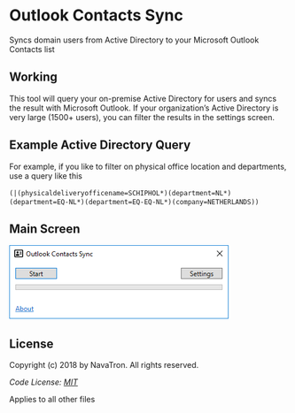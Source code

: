 # Outlook Contacts Sync

Syncs domain users from Active Directory to your Microsoft Outlook Contacts list

## Working

This tool will query your on-premise Active Directory for users and syncs the result with Microsoft Outlook. If your organization’s Active Directory is very large (1500+ users), you can filter the results in the settings screen.

## Example Active Directory Query

For example, if you like to filter on physical office location and departments, use a query like this
```
(|(physicaldeliveryofficename=SCHIPHOL*)(department=NL*)(department=EQ-NL*)(department=EQ-EQ-NL*)(company=NETHERLANDS))
```

## Main Screen

![alt Outlook Contacts Sync](Source/Windows%20Store/Images/Screen1.png)

## License

Copyright (c) 2018 by NavaTron. All rights reserved.

*Code License: [MIT](LICENSE)*

Applies to all other files
